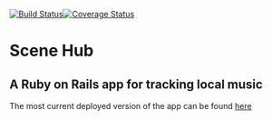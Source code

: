 [![Build Status](https://travis-ci.org/chrisccerami/scene-hub-v2.svg?branch=infinite-scroll)](https://travis-ci.org/chrisccerami/scene-hub-v2)[![Coverage Status](https://coveralls.io/repos/pezcore343/scene-hub-v2/badge.png)](https://coveralls.io/r/pezcore343/scene-hub-v2)

# Scene Hub

## A Ruby on Rails app for tracking local music

The most current deployed version of the app can be found [here](https://www.scene-hub.herokuapp.com)
